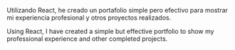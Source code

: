 Utilizando React, he creado un portafolio simple pero efectivo para mostrar mi experiencia profesional y otros proyectos realizados.

Using React, I have created a simple but effective portfolio to show my professional experience and other completed projects.

